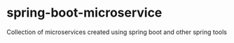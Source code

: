 # spring-boot-microservice
Collection of microservices created using spring boot and other spring tools
